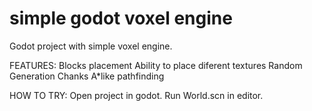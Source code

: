 # simple godot voxel engine

Godot project with simple voxel engine.


FEATURES:
Blocks placement
Ability to place diferent textures
Random Generation
Chanks
A*like pathfinding


HOW TO TRY:
Open project in godot.
Run World.scn in editor.


